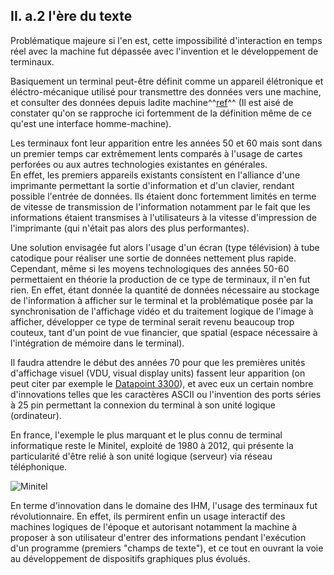 ## II. a.2 l'ère du texte

Problématique majeure si l'en est, cette impossibilité d'interaction en temps réel avec la machine fut dépassée avec l'invention et le développement de terminaux. 

Basiquement un terminal peut-être définit comme un appareil élétronique et éléctro-mécanique utilisé pour transmettre des données vers une machine, et consulter des données depuis ladite machine^^[ref](https://en.wikipedia.org/wiki/Computer_terminal)^^ (Il est aisé de constater qu'on se rapproche ici fortemment de la définition même de ce qu'est une interface homme-machine).

Les terminaux font leur apparition entre les années 50 et 60 mais sont dans un premier temps car extrêmement lents comparés à l'usage de cartes perforées ou aux autres technologies existantes en générales.  
En effet, les premiers appareils existants consistent en l'alliance d'une imprimante permettant la sortie d'information et d'un clavier, rendant possible l'entrée de données. Ils étaient donc fortemment limités en terme de vitesse de transmission de l'information notamment par le fait que les informations étaient transmises à l'utilisateurs à la vitesse d'impression de l'imprimante (qui n'était pas alors des plus performantes).

Une solution envisagée fut alors l'usage d'un écran (type télévision) à tube catodique pour réaliser une sortie de données nettement plus rapide. Cependant, même si les moyens technologiques des années 50-60 permettaient en théorie la production de ce type de terminaux, il n'en fut rien. En effet, étant donnée la quantité de données nécessaire au stockage de l'information à afficher sur le terminal et la problématique posée par la synchronisation de l'affichage vidéo et du traitement logique de l'image à afficher, développer ce type de terminal serait revenu beaucoup trop couteux, tant d'un point de vue financier, que spatial (espace nécessaire à l'intégration de mémoire dans le terminal).

Il faudra attendre le début des années 70 pour que les premières unités d'affichage visuel (VDU, visual display units) fassent leur apparition (on peut citer par exemple le [Datapoint 3300](https://en.wikipedia.org/wiki/Datapoint_3300)), et avec eux un certain nombre d'innovations telles que les caractères ASCII ou l'invention des ports séries à 25 pin permettant la connexion du terminal à son unité logique (ordinateur). 

En france, l'exemple le plus marquant et le plus connu de terminal informatique reste le Minitel, exploité de 1980 à 2012, qui présente la particularité d'être relié à son unité logique (serveur) via réseau téléphonique. 

![Minitel](https://upload.wikimedia.org/wikipedia/commons/3/3d/Minitel_terminal.jpg)

En terme d'innovation dans le domaine des IHM, l'usage des terminaux fut révolutionnaire. En effet, ils permirent enfin un usage interactif des machines logiques de l'époque et autorisant notamment la machine à proposer à son utilisateur d'entrer des informations pendant l'exécution d'un programme (premiers "champs de texte"), et ce tout en ouvrant la voie au développement de dispositifs graphiques plus évolués.






